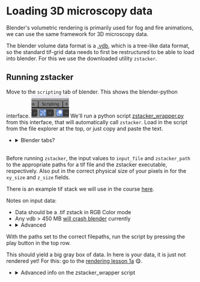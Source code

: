 # Loading 3D microscopy data

Blender's volumetric rendering is primarily used for fog and fire animations, we can use the same framework for 3D microscopy data.

The blender volume data format is a [.vdb](https://www.openvdb.org/forum/), which is a tree-like data format, so the standard tif-grid data needs to first be restructured to be able to load into blender. For this we use the downloaded utility `zstacker`.

## Running zstacker

Move to the `scripting` tab of blender. This shows the blender-python interface. 
<img src="../figures/scripting tab.png" alt="isolated" width="100"/>
We'll run a python script [zstacker_wrapper.py](../scripts/zstacker_wrapper.py) from this interface, that will automatically call `zstacker`. Load in the script from the file explorer at the top, or just copy and paste the text.
- <details><summary>Blender tabs?</summary>tabs are located at the top of the screen, and allow different workflows. The default is 'layout', each tab has a different purpose. For the purposes of this tutorial, we will stay between the layout, scripting and shading tabs. Any tab's windows can also be edited and customized. </details>

\
Before running `zstacker`, the input values to `input_file` and `zstacker_path` to the appropriate paths for a tif file and the zstacker executable, respectively. Also put in the correct physical size of your pixels in for the `xy_size` and `z_size` fields. 

There is an example tif stack we will use in the course [here]().

Notes on input data:
- Data should be a .tif zstack in RGB Color mode
- Any vdb > 450 MB [will crash blender](https://projects.blender.org/blender/blender/issues/107252) currently
- <details><summary>Advanced</summary> The vdb format is optimized for sparse volumes with big empty areas, and making your volumes sparse allows you to load in bigger data. This is changed by thresholding your data with the -t flag in the zstacker utility </details>

With the paths set to the correct filepaths, run the script by pressing the play button in the top row.

This should yield a big gray box of data. In here is your data, it is just not rendered yet! For this: go to the [rendering lesson 1a](./1a_eevee_emission.md) :yum:.

- <details><summary>Advanced info on the zstacker_wrapper script</summary>This wrapper script installs tifffile python library, unpacks a tif into an image sequence, and then calls zstacker via subprocess on the folder with tifs. Hereby it thresholds none of the data away, and sets a z scale into the vdb file. It then deletes the created temporary files and loads the vdb automatically and scales it down.  </details>
